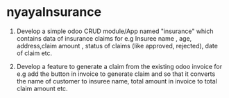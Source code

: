 # nyayaInsurance
1. Develop a simple odoo CRUD module/App named "insurance" which contains data of insurance claims for e.g Insuree name , age, address,claim amount , status of claims (like approved, rejected), date of claim etc. 

2. Develop a feature to generate a claim from the existing odoo invoice for e.g  add the button in invoice to generate claim and so that it converts the name of customer to insuree name, total amount in invoice to total claim amount etc.
